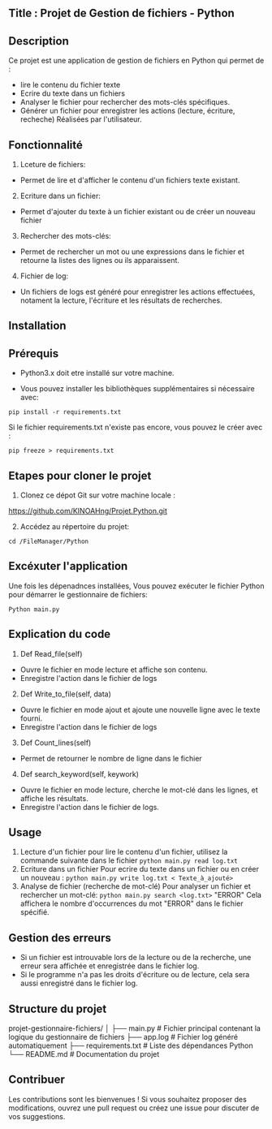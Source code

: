 ## Title : Projet de Gestion de fichiers - Python




## Description 

Ce projet est une application de gestion de fichiers en Python qui permet de :

- lire le contenu du fichier texte 
- Ecrire du texte dans un fichiers 
- Analyser le fichier pour rechercher des mots-clés spécifiques.
- Générer un fichier pour enregistrer les actions (lecture, écriture, recheche) Réalisées par l'utilisateur.
## Fonctionnalité

1. Lceture de fichiers:
- Permet de lire et d'afficher le contenu d'un fichiers texte existant.
2. Ecriture dans un fichier:
- Permet d'ajouter du texte à un fichier existant ou de créer un nouveau fichier
3. Rechercher des mots-clés:
- Permet de rechercher un mot ou une expressions dans le fichier et retourne la listes des lignes ou ils apparaissent.
4. Fichier de log:
- Un fichiers de logs est généré pour enregistrer les actions effectuées, notament la lecture, l'écriture et les résultats de recherches. 

## Installation

## Prérequis 

- Python3.x doit etre installé sur votre machine.

- Vous pouvez installer les bibliothèques supplémentaires si nécessaire avec:

``pip install -r requirements.txt``

Si le fichier requirements.txt n'existe pas encore, vous pouvez le créer avec :

``pip freeze > requirements.txt``

## Etapes pour cloner le projet

1. Clonez ce dépot Git sur votre machine locale : 

https://github.com/KINOAHng/Projet.Python.git

2. Accédez au répertoire du projet:

``cd /FileManager/Python``

## Excéxuter l'application

Une fois les dépenadnces installées, Vous pouvez exécuter le fichier Python pour démarrer le gestionnaire de fichiers:

``Python main.py``


    
## Explication du code

1. Def Read_file(self)
- Ouvre le fichier en mode lecture et affiche son contenu.
- Enregistre l'action dans le fichier de logs
2. Def Write_to_file(self, data)
- Ouvre le fichier en mode ajout et ajoute une nouvelle ligne avec le texte fourni.
- Enregistre l'action dans le fichier de logs
 3. Def Count_lines(self)
- Permet de retourner le nombre de ligne dans le fichier
4. Def search_keyword(self, keywork)
- Ouvre le fichier en mode lecture, cherche le mot-clé dans les lignes, et affiche les résultats.
- Enregistre l'action dans le fichier de logs.                                                                                                             

## Usage 

1. Lecture d'un fichier
pour lire le contenu d'un fichier, utilisez la commande suivante dans le fichier
``python main.py read log.txt``
2. Ecriture dans un fichier
Pour ecrire du texte dans un fichier ou en créer un nouveau :
``python main.py write log.txt < Texte_à_ajouté>``
3. Analyse de fichier (recherche de mot-clé)
Pour analyser un fichier et rechercher un mot-clé:
``python main.py search <log.txt>`` "ERROR"
Cela affichera le nombre d'occurrences du mot "ERROR" dans le fichier spécifié.

## Gestion des erreurs
- Si un fichier est introuvable lors de la lecture ou de la recherche, une erreur sera affichée et enregistrée dans le fichier log.
- Si le programme n'a pas les droits d'écriture ou de lecture, cela sera aussi enregistré dans le fichier log.

## Structure du projet

projet-gestionnaire-fichiers/
│
├── main.py                 # Fichier principal contenant la logique du gestionnaire de fichiers
├── app.log                 # Fichier log généré automatiquement
├── requirements.txt         # Liste des dépendances Python
└── README.md                # Documentation du projet

## Contribuer
Les contributions sont les bienvenues ! Si vous souhaitez proposer des modifications, ouvrez une pull request ou créez une issue pour discuter de vos suggestions.
